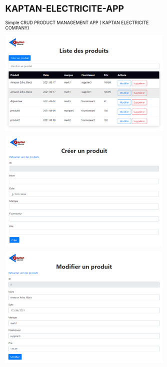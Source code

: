 # KAPTAN-ELECTRICITE-APP
Simple CRUD PRODUCT MANAGEMENT APP ( KAPTAN ELECTRICITE COMPANY)

![alt text](https://github.com/kawthar-bensalah/KAPTAN-ELECTRICITE-APP/blob/main/kaptan1.PNG?raw=true)

![alt text](https://github.com/kawthar-bensalah/KAPTAN-ELECTRICITE-APP/blob/main/kaptan2.PNG?raw=true)

![alt text](https://github.com/kawthar-bensalah/KAPTAN-ELECTRICITE-APP/blob/main/kaptan3.PNG?raw=true)
